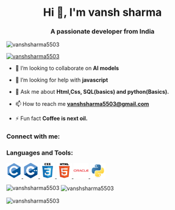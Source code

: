 <h1 align="center">Hi 👋, I'm vansh sharma</h1>
<h3 align="center">A passionate developer from India</h3>

<p align="left"> <img src="https://komarev.com/ghpvc/?username=vanshsharma5503&label=Profile%20views&color=0e75b6&style=flat" alt="vanshsharma5503" /> </p>

<p align="left"> <a href="https://github.com/ryo-ma/github-profile-trophy"><img src="https://github-profile-trophy.vercel.app/?username=vanshsharma5503" alt="vanshsharma5503" /></a> </p>

- 👯 I’m looking to collaborate on **AI models**

- 🤝 I’m looking for help with **javascript**

- 💬 Ask me about **Html,Css, SQL(basics) and python(Basics).**

- 📫 How to reach me **vanshsharma5503@gmail.com**

- ⚡ Fun fact **Coffee is next oil.**

<h3 align="left">Connect with me:</h3>
<p align="left">
</p>

<h3 align="left">Languages and Tools:</h3>
<p align="left"> <a href="https://www.cprogramming.com/" target="_blank" rel="noreferrer"> <img src="https://raw.githubusercontent.com/devicons/devicon/master/icons/c/c-original.svg" alt="c" width="40" height="40"/> </a> <a href="https://www.w3schools.com/cpp/" target="_blank" rel="noreferrer"> <img src="https://raw.githubusercontent.com/devicons/devicon/master/icons/cplusplus/cplusplus-original.svg" alt="cplusplus" width="40" height="40"/> </a> <a href="https://www.w3schools.com/css/" target="_blank" rel="noreferrer"> <img src="https://raw.githubusercontent.com/devicons/devicon/master/icons/css3/css3-original-wordmark.svg" alt="css3" width="40" height="40"/> </a> <a href="https://www.w3.org/html/" target="_blank" rel="noreferrer"> <img src="https://raw.githubusercontent.com/devicons/devicon/master/icons/html5/html5-original-wordmark.svg" alt="html5" width="40" height="40"/> </a> <a href="https://www.oracle.com/" target="_blank" rel="noreferrer"> <img src="https://raw.githubusercontent.com/devicons/devicon/master/icons/oracle/oracle-original.svg" alt="oracle" width="40" height="40"/> </a> <a href="https://www.python.org" target="_blank" rel="noreferrer"> <img src="https://raw.githubusercontent.com/devicons/devicon/master/icons/python/python-original.svg" alt="python" width="40" height="40"/> </a> </p>

<p><img align="left" src="https://github-readme-stats.vercel.app/api/top-langs?username=vanshsharma5503&show_icons=true&locale=en&layout=compact" alt="vanshsharma5503" /></p>

<p>&nbsp;<img align="center" src="https://github-readme-stats.vercel.app/api?username=vanshsharma5503&show_icons=true&locale=en" alt="vanshsharma5503" /></p>

<p><img align="center" src="https://github-readme-streak-stats.herokuapp.com/?user=vanshsharma5503&" alt="vanshsharma5503" /></p>

